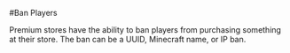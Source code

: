 #Ban Players

Premium stores have the ability to ban players from purchasing something at their store. The ban can be a UUID, Minecraft name, or IP ban.